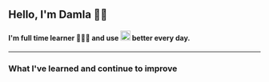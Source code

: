 ## Hello, I'm Damla 💃🏻

#### I'm full time learner 👩🏽‍💻 and use <img src="https://cdn.jsdelivr.net/gh/devicons/devicon@latest/icons/google/google-original.svg" height="20" />  better every day.

----
### What I've learned and continue to improve
<div align="center">
<div>
<img src="https://cdn.jsdelivr.net/gh/devicons/devicon@latest/icons/csharp/csharp-original.svg" height="10"/>        
<img src="https://cdn.jsdelivr.net/gh/devicons/devicon@latest/icons/dotnetcore/dotnetcore-plain.svg" height="10"/>
<img src="https://cdn.jsdelivr.net/gh/devicons/devicon@latest/icons/visualstudio/visualstudio-original.svg" height="10"/>         
<img src="https://cdn.jsdelivr.net/gh/devicons/devicon@latest/icons/vscode/vscode-original-wordmark.svg" height="10"/>
</div>

<div>
<img src="https://cdn.jsdelivr.net/gh/devicons/devicon@latest/icons/bootstrap/bootstrap-original-wordmark.svg" height="10" />        
<img src="https://cdn.jsdelivr.net/gh/devicons/devicon@latest/icons/javascript/javascript-original.svg" height="10" /> 
<img src="https://cdn.jsdelivr.net/gh/devicons/devicon@latest/icons/html5/html5-original-wordmark.svg" height="10"/>
<img src="https://cdn.jsdelivr.net/gh/devicons/devicon@latest/icons/react/react-original-wordmark.svg" height="10" />        
<img src="https://cdn.jsdelivr.net/gh/devicons/devicon@latest/icons/css3/css3-original-wordmark.svg" height="10"/>         
<img src="https://cdn.jsdelivr.net/gh/devicons/devicon@latest/icons/sass/sass-original.svg" height="10"/>       
</div>

<div>
<img src="https://cdn.jsdelivr.net/gh/devicons/devicon@latest/icons/azuresqldatabase/azuresqldatabase-original.svg" height="10"/>
<img src="https://cdn.jsdelivr.net/gh/devicons/devicon@latest/icons/microsoftsqlserver/microsoftsqlserver-original-wordmark.svg" height="10"/>  
</div>
</div>


          

            

          
          
          
